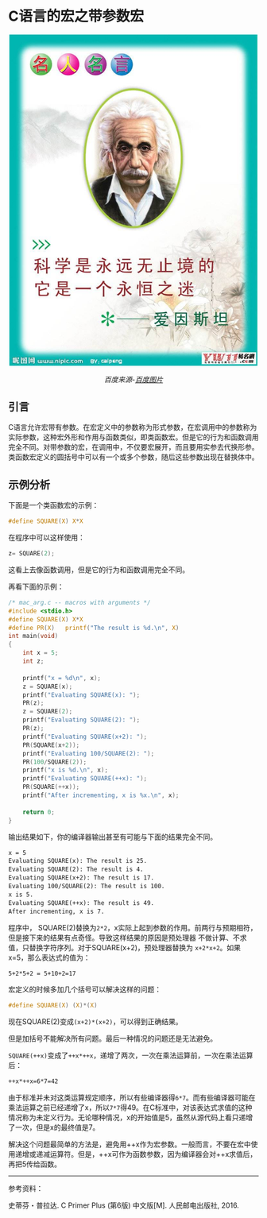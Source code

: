 # C语言的宏之带参数宏

<center>

<img src="image\科学永无止境-爱因斯坦.jpg" width="500" >

*百度来源-[百度图片](https://image.baidu.com/search/detail?ct=503316480&z=0&ipn=d&word=%E7%94%9F%E5%91%BD%E7%9A%84%E5%90%8D%E8%A8%80&step_word=&hs=0&pn=23&spn=0&di=139239062600&pi=0&rn=1&tn=baiduimagedetail&is=0%2C0&istype=2&ie=utf-8&oe=utf-8&in=&cl=2&lm=-1&st=-1&cs=2345797117%2C1184582099&os=3825731392%2C75616293&simid=3484991958%2C322711342&adpicid=0&lpn=0&ln=1974&fr=&fmq=1497001846776_R&fm=result&ic=0&s=undefined&se=&sme=&tab=0&width=&height=&face=undefined&ist=&jit=&cg=&bdtype=0&oriquery=&objurl=http%3A%2F%2Fwww.yw11.com%2Fuploads%2Fallimg%2F141015%2F5916-141015163321T3.jpg&fromurl=ippr_z2C%24qAzdH3FAzdH3Fooo_z%26e3Byo88_z%26e3Bv54AzdH3F3tg21twgy7s7AzdH3F4tg26jg4tg2ywgAzdH3Fda898a8c_l8md_z%26e3Bip4s&gsm=0&rpstart=0&rpnum=0)*

</center>

## 引言

C语言允许宏带有参数。在宏定义中的参数称为形式参数，在宏调用中的参数称为实际参数，这种宏外形和作用与函数类似，即类函数宏。但是它的行为和函数调用完全不同。对带参数的宏，在调用中，不仅要宏展开，而且要用实参去代换形参。类函数宏定义的圆括号中可以有一个或多个参数，随后这些参数出现在替换体中。

## 示例分析

下面是一个类函数宏的示例：

```c
#define SQUARE(X) X*X
```

在程序中可以这样使用：

```c
z= SQUARE(2);
```

这看上去像函数调用，但是它的行为和函数调用完全不同。

再看下面的示例：

```c
/* mac_arg.c -- macros with arguments */
#include <stdio.h>
#define SQUARE(X) X*X
#define PR(X)   printf("The result is %d.\n", X)
int main(void)
{
    int x = 5;
    int z;
    
    printf("x = %d\n", x);
    z = SQUARE(x);
    printf("Evaluating SQUARE(x): ");
    PR(z);
    z = SQUARE(2);
    printf("Evaluating SQUARE(2): ");
    PR(z);
    printf("Evaluating SQUARE(x+2): ");
    PR(SQUARE(x+2));
    printf("Evaluating 100/SQUARE(2): ");
    PR(100/SQUARE(2));
    printf("x is %d.\n", x);
    printf("Evaluating SQUARE(++x): ");
    PR(SQUARE(++x));
    printf("After incrementing, x is %x.\n", x);
    
    return 0;
}
```

输出结果如下，你的编译器输出甚至有可能与下面的结果完全不同。

```tex
x = 5
Evaluating SQUARE(x): The result is 25.
Evaluating SQUARE(2): The result is 4.
Evaluating SQUARE(x+2): The result is 17.
Evaluating 100/SQUARE(2): The result is 100.
x is 5.
Evaluating SQUARE(++x): The result is 49.
After incrementing, x is 7.
```

程序中， SQUARE(2)替换为`2*2`，x实际上起到参数的作用。前两行与预期相符，但是接下来的结果有点奇怪。导致这样结果的原因是预处理器 不做计算、不求值，只替换字符序列。对于SQUARE(x+2)，预处理器替换为 `x+2*x+2`。如果x=5，那么表达式的值为：

```tex
5+2*5+2 = 5+10+2=17
```

宏定义的时候多加几个括号可以解决这样的问题：

```c
#define SQUARE(X) (X)*(X)
```

现在SQUARE(2)变成`(x+2)*(x+2)`，可以得到正确结果。

但是加括号不能解决所有问题。最后一种情况的问题还是无法避免。

`SQUARE(++x)`变成了`++x*++x`，递增了两次，一次在乘法运算前，一次在乘法运算后：

```tex
++x*++x=6*7=42
```

由于标准并未对这类运算规定顺序，所以有些编译器得`6*7`。而有些编译器可能在乘法运算之前已经递增了x，所以`7*7`得49。在C标准中，对该表达式求值的这种情况称为未定义行为。无论哪种情况，x的开始值是5，虽然从源代码上看只递增了一次，但是x的最终值是7。

解决这个问题最简单的方法是，避免用++x作为宏参数。一般而言，不要在宏中使用递增或递减运算符。但是，++x可作为函数参数，因为编译器会对++x求值后，再把5传给函数。

----

参考资料：

 史蒂芬・普拉达. C Primer Plus (第6版) 中文版[M]. 人民邮电出版社, 2016.



